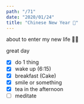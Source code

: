 ```yaml
---
path: "/71"
date: "2020/01/24"
title: "Chinese New Year 🐀"
---
```


about to enter my new life 🧧🐉

great day

- [x] do 1 thing
- [x] wake up (6:15)
- [x] breakfast (Cake)
- [x] smile or something
- [x] tea in the afternoon
- [ ] meditate
